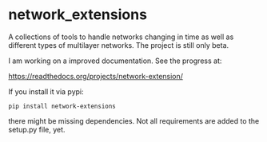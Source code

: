 # network_extensions


A collections of tools to handle networks changing in time as well as different types of multilayer networks.
The project is still only beta. 

I am working on a improved documentation. See the progress at:


https://readthedocs.org/projects/network-extension/

If you install it via pypi:

    pip install network-extensions

there might be missing dependencies. Not all requirements are added to the setup.py file, yet.